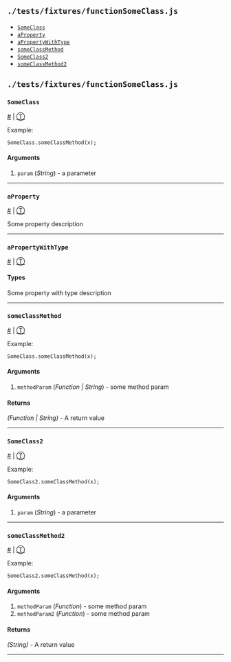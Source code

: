 ## `./tests/fixtures/functionSomeClass.js`
* [`SomeClass`][0]
* [`aProperty`][1]
* [`aPropertyWithType`][2]
* [`someClassMethod`][3]
* [`SomeClass2`][4]
* [`someClassMethod2`][5]

## `./tests/fixtures/functionSomeClass.js`

### `SomeClass`

[\#][0] | [Ⓣ][6]



Example:

    SomeClass.someClassMethod(x);

#### Arguments
1. `param` (*String*) - a parameter

---



### `aProperty`

[\#][1] | [Ⓣ][6]



Some property description

---



### `aPropertyWithType`

[\#][2] | [Ⓣ][6]

#### Types




Some property with type description

---



### `someClassMethod`

[\#][3] | [Ⓣ][6]



Example:

    SomeClass.someClassMethod(x);

#### Arguments
1. `methodParam` (*Function | String*) - some method param

#### Returns  
  
*(Function | String)* - A return value

---



### `SomeClass2`

[\#][4] | [Ⓣ][6]



Example:

    SomeClass2.someClassMethod(x);

#### Arguments
1. `param` (*String*) - a parameter

---



### `someClassMethod2`

[\#][5] | [Ⓣ][6]



Example:

    SomeClass2.someClassMethod(x);

#### Arguments
1. `methodParam` (*Function*) - some method param
2. `methodParam2` (*Function*) - some method param

#### Returns  
  
*(String)* - A return value

---


[0]: #someclass
[1]: #aproperty
[2]: #apropertywithtype
[3]: #someclassmethod
[4]: #someclass2
[5]: #someclassmethod2
[6]: #./tests/fixtures/functionsomeclass.js